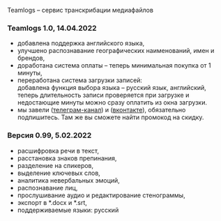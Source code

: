 Teamlogs – сервис транскрибации медиафайлов

### **Teamlogs 1.0,** 14.04.2022

* добавлена поддержка английского языка,
* улучшено распознавание географических наименований, имен и брендов,
* доработана система оплаты – теперь минимальная покупка от 1 минуты,
* переработана система загрузки записей: <br>
  добавлена функция выбора языка – русский язык, английский, <br>
  теперь длительность записи проверяется при загрузке и недостающие минуты можно сразу оплатить из окна загрузки.
* мы завели (<a href="https://t.me/teamlogs" target="_blank">телеграм-канал</a>) и (<a href="https://vk.com/teamlogs" target="_blank">вконтакте</a>), обязательно подпишитесь. Там же вы сможете найти промокод на скидку.

### **Версия 0.99,** 5.02.2022

* расшифровка речи в текст,
* расстановка знаков препинания,
* разделение на спикеров,
* выделение ключевых слов,
* аналитика невербальных эмоций,
* распознавание лиц,
* прослушивание аудио и редактирование стенограммы, 
* экспорт в *.docx и *.srt,
* поддерживаемые языки: русский